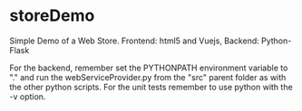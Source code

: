# storeDemo
Simple Demo of a Web Store. Frontend: html5 and Vuejs, Backend: Python-Flask

For the backend, remember set the PYTHONPATH environment variable to "." and run the webServiceProvider.py from the "src" parent folder as
with the other python scripts. For the unit tests remember to use python with the -v option.

